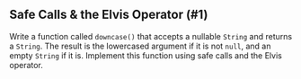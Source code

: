 ## Safe Calls & the Elvis Operator (#1)

Write a function called `downcase()` that accepts a nullable `String` and
returns a `String`. The result is the lowercased argument if it is not `null`,
and an empty `String` if it is. Implement this function using safe calls and the
Elvis operator.
